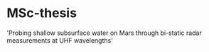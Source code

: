 # MSc-thesis
'Probing shallow subsurface water on Mars through bi-static radar measurements at UHF wavelengths'
